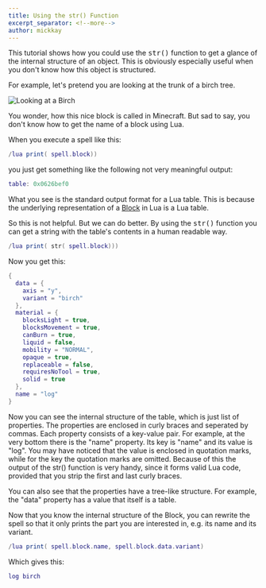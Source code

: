 ```yaml
---
title: Using the str() Function
excerpt_separator: <!--more-->
author: mickkay
---
```

This tutorial shows how you could use the <tt>str()</tt> function to get
a glance of the internal structure of an object.
This is obviously especially useful when you don't know how this object is structured.
<!--more-->

For example, let's pretend you are looking at the trunk of a birch tree.

![Looking at a Birch](/images/looking-at-a-birch.png)

You wonder, how this nice block is called in Minecraft.
But sad to say, you don't know how to get the name of a block using Lua.

When you execute a spell like this:
```lua
/lua print( spell.block))
```
you just get something like the following not very meaningful output:
```lua
table: 0x0626bef0
```
What you see is the standard output format for a Lua table.
This is because the underlying representation of a [Block](/modules/Block/) in Lua is a Lua table.

So this is not helpful.
But we can do better.
By using the <tt>str()</tt> function you can get a string with the table's contents
in a human readable way.
```lua
/lua print( str( spell.block)))
```
Now you get this:
```lua
{
  data = {
    axis = "y",
    variant = "birch"
  },
  material = {
    blocksLight = true,
    blocksMovement = true,
    canBurn = true,
    liquid = false,
    mobility = "NORMAL",
    opaque = true,
    replaceable = false,
    requiresNoTool = true,
    solid = true
  },
  name = "log"
}
```
Now you can see the internal structure of the table, which is just list of properties.
The properties are enclosed in curly braces and seperated by commas.
Each property consists of a key-value pair.
For example, at the very bottom there is the "name" property.
Its key is "name" and its value is "log".
You may have noticed that the value is enclosed in quotation marks, while for the key the quotation marks are omitted.
Because of this the output of the str() function is very handy, since it forms valid Lua code,
provided that you strip the first and last curly braces.

You can also see that the properties have a tree-like structure.
For example, the "data" property has a value that itself is a table.


Now that you know the internal structure of the Block, you can rewrite the spell
so that it only prints the part you are interested in, e.g. its name and its variant.
```lua
/lua print( spell.block.name, spell.block.data.variant)
```
Which gives this:
```lua
log birch
```
